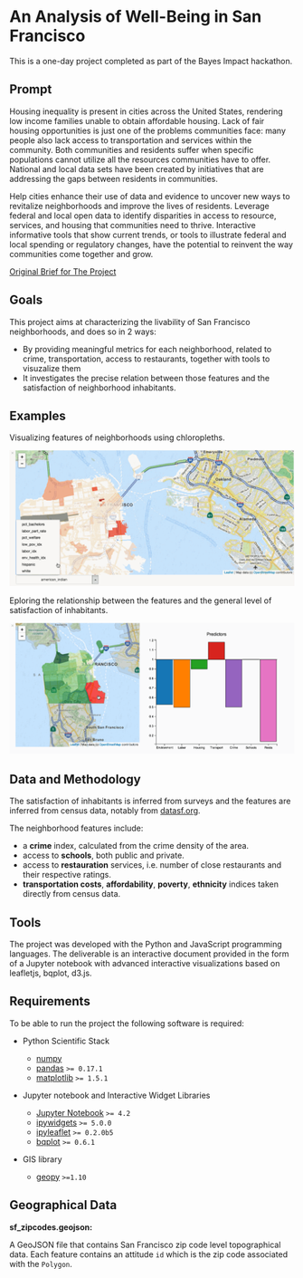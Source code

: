 # An Analysis of Well-Being in San Francisco

This is a one-day project completed as part of the Bayes Impact hackathon.

Prompt
------

Housing inequality is present in cities across the United States, rendering low
income families unable to obtain affordable housing. Lack of fair housing
opportunities is just one of the problems communities face: many people also
lack access to transportation and services within the community. Both
communities and residents suffer when specific populations cannot utilize all
the resources communities have to offer. National and local data sets have been
created by initiatives that are addressing the gaps between residents in
communities.

Help cities enhance their use of data and evidence to uncover new ways to
revitalize neighborhoods and improve the lives of residents. Leverage federal
and local open data to identify disparities in access to resource, services,
and housing that communities need to thrive. Interactive informative tools that
show current trends, or tools to illustrate federal and local spending or
regulatory changes, have the potential to reinvent the way communities come
together and grow.

[Original Brief for The Project](http://bayeshack.org/housing-and-urban-development.html)

Goals
-----
This project aims at characterizing the livability of San Francisco
neighborhoods, and does so in 2 ways:
- By providing meaningful metrics for each neighborhood, related to crime,
  transportation, access to restaurants, together with tools to visuzalize
  them
- It investigates the precise relation between those features and the
  satisfaction of neighborhood inhabitants.

Examples
--------

Visualizing features of neighborhoods using chloropleths.

![Chloropleth](./screencast-chloropleth.gif)

Eploring the relationship between the features and the general level of
satisfaction of inhabitants.

![Screencast](./screencast-factors.gif)

Data and Methodology
--------------------
The satisfaction of inhabitants is inferred from surveys and the features are
inferred from census data, notably from <a href="http://datasf.org">datasf.org</a>.

The neighborhood features include:
- a <b>crime</b> index, calculated from the crime density of the area.
- access to <b>schools</b>, both public and private.
- access to <b>restauration</b> services, i.e. number of close restaurants and their respective ratings.
- <b>transportation costs</b>, <b>affordability</b>, <b>poverty</b>, <b>ethnicity</b> indices taken directly from census data.

Tools
-----

The project was developed with the Python and JavaScript programming languages.
The deliverable is an interactive document provided in the form of a Jupyter
notebook with advanced interactive visualizations based on leafletjs, bqplot,
d3.js.

Requirements
------------

To be able to run the project the following software is required:

 - Python Scientific Stack
   - [numpy](https://github.com/numpy/numpy)
   - [pandas](https://github.com/pydata/pandas) `>= 0.17.1`
   - [matplotlib](https://github.com/matplotlib/matplotlib) `>= 1.5.1`

 - Jupyter notebook and Interactive Widget Libraries
   - [Jupyter Notebook](https://github.com/jupyter/notebook) `>= 4.2`
   - [ipywidgets](https://github.com/ipython/ipywidgets) `>= 5.0.0`
   - [ipyleaflet](https://github.com/ellisonbg/ipyleaflet) `>= 0.2.0b5`
   - [bqplot](https://github.com/bloomberg/bqplot) `>= 0.6.1`

 - GIS library
   - [geopy](https://github.com/geopy/geopy) `>=1.10`

Geographical Data
-----------------

**sf_zipcodes.geojson:**

  A GeoJSON file that contains San Francisco zip code level topographical data. Each feature contains an attitude `id` which is the zip code associated with the `Polygon`.
